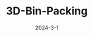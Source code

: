 ---
layout: default
modal-id: 8
title: 3D-Bin-Packing
short-caption: 3D-Bin-Packing
date: 2024-3-1
img: packing.gif
alt: image-alt
project-date: 2024-3-1
category: Computer Vision, Manipulation, NP-hard
github: https://github.com/JihaiZhao/RRT
description: <p style="text-align:left;">This project uses the Franka Emika Panda arm to solve a 3D bin packing problem which is an optimization challenge that involves efficiently packing a set of items of different sizes into a container, while minimizing wasted space and maximizing space utilization. It uses computer vision to detect the dimension and location of the object needed to be packed, and it uses Moveit2 to plan the trajectories.</p><br><h4><strong>Video Demo</strong></h4><iframe width="700" height="450" src="https://www.youtube.com/embed/YN1Lk3Jp5u0" title="YouTube video player" frameborder="0" allow="accelerometer; autoplay; clipboard-write; encrypted-media; gyroscope; picture-in-picture; web-share" allowfullscreen></iframe><br><h4><strong>Object Detection</strong></h4><p style="text-align:left;"> </p>Detecting the dimension of the object and finding the precise location of the project are the keys in this project. A realsense D435 is mounted on the robot. The object was detected and tracked using the RGB camera data and depth data provided by the Intel RealSense camera. All potential objects are a red color, and their location is determined using color masking in OpenCV to isolate the red pixels in the camera’s view. A contour was drawn around the red area, and the centroid of the contour and four more points on the edges were found. Then the grasp position and orientation of the object were found. </br>The object will be placed on the “bin” and the robot will move to the observe position first. Once the camera detects an object appears, the robot will move to the top of the object to make sure the object is at the center of the camera to better detect the dimension of the object. <img class="img-responsive" src="img/PACKING/1.png" alt="profile-pic" /><br><h4><strong>Grasping</strong></h4><p style="text-align:left;">Compare to task 1 there are three modifications to make:Created 35 circle obstacles with random radius and random position to the domain. Collision Checking. Once find a path from a node in the tree to the goal state, I can traverse the tree backwards to the starting location to find the path</p><img class="img-responsive" src="img/RRT/task2.png" alt="profile-pic" /><br><h4><strong>Task 3<span>:</span> RRT with Arbitrary Objects</strong></h4><p style="text-align:left;">Now let's consider arbitrary objects, represented by black pixels in a binary image. I will load a binary image into script, and randomly choose starting and goal locations, and then plan a path.</p><img class="img-responsive" src="img/RRT/task3.png" alt="profile-pic" /></br></br></br></br>
---